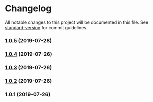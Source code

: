 # Changelog

All notable changes to this project will be documented in this file. See [standard-version](https://github.com/conventional-changelog/standard-version) for commit guidelines.

### [1.0.5](https://github.com/TradingPal/react-native-highcharts/compare/v1.0.4...v1.0.5) (2019-07-28)



### [1.0.4](https://github.com/TradingPal/react-native-highcharts/compare/v1.0.3...v1.0.4) (2019-07-26)



### [1.0.3](https://github.com/TradingPal/react-native-highcharts/compare/v1.0.2...v1.0.3) (2019-07-26)



### [1.0.2](https://github.com/TradingPal/react-native-highcharts/compare/v1.0.1...v1.0.2) (2019-07-26)



### 1.0.1 (2019-07-26)
